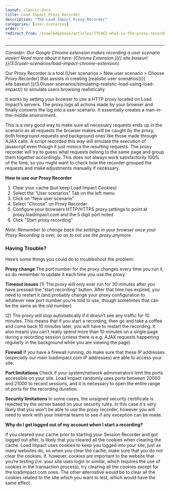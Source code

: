 ```yaml
---
layout: classic-docs
title: Load Impact Proxy Recorder
description: "The Load Impact Proxy Recorder"
categories: [user-scenarios]
order: 5
redirect_from: /knowledgebase/articles/175462-what-is-the-proxy-recorder-and-how-does-it-work
---
```


***

_Consider: Our Google Chrome extension makes recording a user scenario easier! Read more about it here: [Chrome Extension.]({{ site.baseurl }}/3.0/user-scenarios/load-impact-chrome-extension)_


Our Proxy Recorder is a tool (User scenarios > New user scenario > Choose Proxy Recorder) that assists in creating [realistic user scenarios]({{ site.baseurl }}/3.0/user-scenarios/simulating-realistic-load-using-load-impact/) to simulate users browsing realistically.

It works by setting your browser to use a HTTP proxy located on Load Impact’s servers. The proxy logs all actions made by your browser and finally converts the log into a user scenario. It essentially creates a man-in-the-middle environment.

This is a very good way to make sure all necessary requests ends up in the scenario as all requests the browser makes will be caught by the proxy, both foreground requests and background ones like those made through AJAX calls. A script recorded this way will emulate the execution of javascript even though it just mimics the resulting requests. The proxy recorder will try to guess what requests belong to the same page and group them together accordingly. This does not always work satisfactorily 100% of the time, so you might want to check how the recorder grouped the requests and make adjustments manually if necessary.

**How to use our Proxy Recorder**
1. Clear your cache (but keep Load Impact Cookies)
2. Select the “User scenarios” Tab on the left menu
3. Click on “New user scenario”
4. Select "Choose"  on Proxy Recorder
5. Configure your browsers HTTP/HTTPS proxy settings to point at proxy.loadimpact.com and the 5 digit port noted
6. Click "Start proxy recording"

_Note: Remember to change back the settings in your browser once your Proxy Recording is over, so as to not use the proxy anymore._

### Having Trouble?
Here’s some things you could do to troubleshoot the problem:

**Proxy change**
The port number for the proxy changes every time you run it, so do remember to update it each time you use the proxy.

**Timeout issues**
(1) The proxy will only ever run for 30 minutes after you have pressed the “start recording” button. After that time has expired, you need to restart it (and probably change your proxy configuration to whatever new port number you’re told to use, though sometimes that can be the same as the old number)

(2) The proxy will stop automatically if it doesn’t see any traffic for 10 minutes. This means that if you start a recording, then go and take a coffee and come back 10 minutes later, you will have to restart the recording. It also means you can’t really spend more than 10 minutes on a single page during a recording session (unless there is e.g. AJAX requests happening regularly in the background while you are viewing the page)

**Firewall**
If you have a firewall running, do make sure that these IP addresses (especially our main loadimpact.com IP addresses) are able to access your site.

**Port limitations**
Check if your system/network administrators limit the ports accessible on your site. Load Impact randomly uses ports between 20000 and 21000 to record sessions, and it is necessary to open the entire range of ports for the recording duration.

**Security limitations**
In some cases, the unsigned security certificate is rejected by the server based on your security rules.  In this case it's very likely that you won't be able to use the proxy recorder, however you will need to work with your internal teams to see if any exception can be made.

**Why do I get logged out of my account when I start a recording?**

If you cleared your cache prior to starting your Session Recorder and got logged out after, is likely that you cleared all the cookies when clearing the cache. Load Impact uses cookies to keep you logged into your site, just as many websites do, so when you clear the cache, make sure that you do not clear the cookies. If, however, cookies are important to the website that you’re testing (i.e. your site uses login or similar, which requires the use of cookies in the transaction process), try clearing all the cookies except for the loadimpact.com ones. The other alternative would be to clear all the cookies related to the site which you want to test, which would have the same effect.
